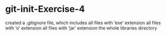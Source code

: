 # git-init-Exercise-4
created a .gitignore file, which includes 
all files with ‘exe’ extension
all files with ‘o’ extension
all files with ‘jar’ extension
the whole libraries directory
